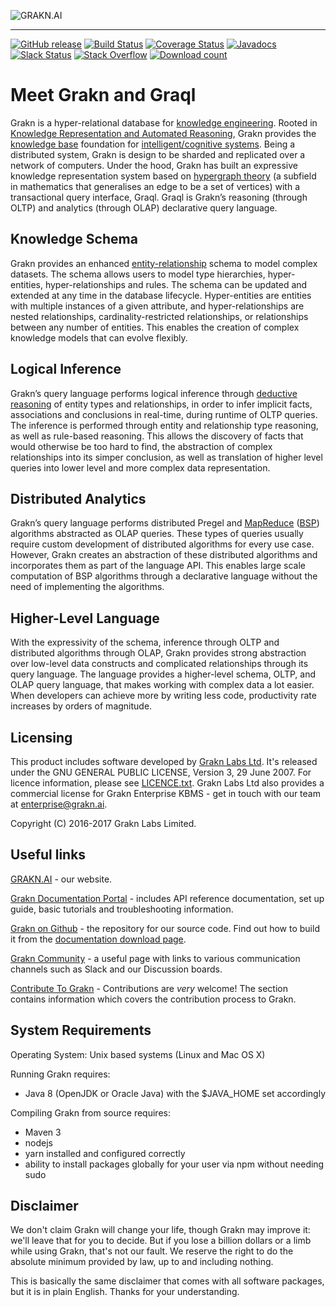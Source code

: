 ![GRAKN.AI](https://grakn.ai/img/Grakn%20logo%20-%20transparent.png)

---
[![GitHub release](https://img.shields.io/github/release/graknlabs/grakn.svg)](https://github.com/graknlabs/grakn/releases/latest)
[![Build Status](https://travis-ci.org/graknlabs/grakn.svg?branch=internal)](https://travis-ci.org/graknlabs/grakn)
[![Coverage Status](https://codecov.io/gh/graknlabs/grakn/branch/master/graph/badge.svg)](https://codecov.io/gh/graknlabs/grakn)
[![Javadocs](https://javadoc.io/badge/ai.grakn/grakn.svg)](https://javadoc.io/doc/ai.grakn/grakn)
[![Slack Status](http://grakn-slackin.herokuapp.com/badge.svg)](https://grakn.ai/slack)
[![Stack Overflow][stackoverflow-shield]][stackoverflow-link]
[![Download count](http://shields.grakn.ai/github/downloads/graknlabs/grakn/total.svg)](https://grakn.ai/download/latest)


[stackoverflow-shield]: https://img.shields.io/badge/stackoverflow-grakn-blue.svg
[stackoverflow-link]: https://stackoverflow.com/questions/tagged/grakn

# Meet Grakn and Graql

Grakn is a hyper-relational database for [knowledge engineering](https://en.wikipedia.org/wiki/Knowledge_engineering). Rooted in [Knowledge Representation and Automated Reasoning](https://en.wikipedia.org/wiki/Knowledge_representation_and_reasoning), Grakn provides the [knowledge base](https://en.wikipedia.org/wiki/Knowledge_base) foundation for [intelligent/cognitive systems](https://en.wikipedia.org/wiki/Knowledge-based_systems). Being a distributed system, Grakn is design to be sharded and replicated over a network of computers. Under the hood, Grakn has built an expressive knowledge representation system based on [hypergraph theory](https://en.wikipedia.org/wiki/Hypergraph) (a subfield in mathematics that generalises an edge to be a set of vertices) with a transactional query interface, Graql. Graql is Grakn’s reasoning (through OLTP) and analytics (through OLAP) declarative query language. 


## Knowledge Schema

Grakn provides an enhanced [entity-relationship](https://en.wikipedia.org/wiki/Entity–relationship_model) schema to model complex datasets. The schema allows users to model type hierarchies, hyper-entities, hyper-relationships and rules. The schema can be updated and extended at any time in the database lifecycle. Hyper-entities are entities with multiple instances of a given attribute, and hyper-relationships are nested relationships, cardinality-restricted relationships, or relationships between any number of entities. This enables the creation of complex knowledge models that can evolve flexibly.

## Logical Inference

Grakn’s query language performs logical inference through [deductive reasoning](https://en.wikipedia.org/wiki/Deductive_reasoning) of entity types and relationships, in order to infer implicit facts, associations and conclusions in real-time, during runtime of OLTP queries. The inference is performed through entity and relationship type reasoning, as well as rule-based reasoning. This allows the discovery of facts that would otherwise be too hard to find, the abstraction of complex relationships into its simper conclusion, as well as translation of higher level queries into lower level and more complex data representation.

## Distributed Analytics

Grakn’s query language performs distributed Pregel and [MapReduce](https://en.wikipedia.org/wiki/MapReduce) ([BSP](https://en.wikipedia.org/wiki/Bulk_synchronous_parallel)) algorithms abstracted as OLAP queries. These types of queries usually require custom development of distributed algorithms for every use case. However, Grakn creates an abstraction of these distributed algorithms and incorporates them as part of the language API. This enables large scale computation of BSP algorithms through a declarative language without the need of implementing the algorithms.

## Higher-Level Language

With the expressivity of the schema, inference through OLTP and distributed algorithms through OLAP, Grakn provides strong abstraction over low-level data constructs and complicated relationships through its query language. The language provides a higher-level schema, OLTP, and OLAP query language, that makes working with complex data a lot easier. When developers can achieve more by writing less code, productivity rate increases by orders of magnitude.


## Licensing

This product includes software developed by [Grakn Labs Ltd](http://grakn.ai/).  It's released under the GNU GENERAL PUBLIC LICENSE, Version 3, 29 June 2007. For licence information, please see [LICENCE.txt](https://github.com/graknlabs/grakn/blob/master/LICENSE.txt). Grakn Labs Ltd also provides a commercial license for Grakn Enterprise KBMS - get in touch with our team at enterprise@grakn.ai.

Copyright (C) 2016-2017  Grakn Labs Limited.


## Useful links

[GRAKN.AI](https://grakn.ai) - our website.

[Grakn Documentation Portal](https://grakn.ai/pages/index.html) - includes API reference documentation, set up guide, basic tutorials and troubleshooting information.

[Grakn on Github](https://github.com/graknlabs/grakn) - the repository for our source code. Find out how to build it from the [documentation download page](https://grakn.ai/pages/documentation/resources/downloads.html).

[Grakn Community](https://grakn.ai/community.html) - a useful page with links to various communication channels such as Slack and our Discussion boards.

[Contribute To Grakn](https://grakn.ai/pages/contributors/index.html) - Contributions are *very* welcome! The section contains information which covers the contribution process to Grakn.

## System Requirements

Operating System: Unix based systems (Linux and Mac OS X)

Running Grakn requires:
- Java 8 (OpenJDK or Oracle Java) with the $JAVA_HOME set accordingly

Compiling Grakn from source requires:
- Maven 3
- nodejs
- yarn installed and configured correctly
- ability to install packages globally for your user via npm without needing sudo

## Disclaimer  
We don't claim Grakn will change your life, though Grakn may improve it: we'll leave that for you to decide.  But if you lose a billion dollars or a limb while using Grakn, that's not our fault. We reserve the right to do the absolute minimum provided by law, up to and including nothing.

This is basically the same disclaimer that comes with all software packages, but it is in plain English. Thanks for your understanding.
